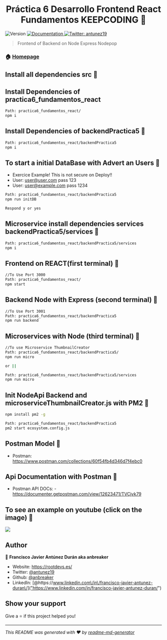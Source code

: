 <h1 align="center">Práctica 6 Desarrollo Frontend React Fundamentos KEEPCODING 👋</h1>
<p>
  <img alt="Version" src="https://img.shields.io/badge/version-0.1.0-blue.svg?cacheSeconds=2592000" />
  <a href="https://github.com/anbreaker/practica6FundamentosReact" target="_blank">
    <img alt="Documentation" src="https://img.shields.io/badge/documentation-yes-brightgreen.svg" />
  </a>
  <a href="https://twitter.com/antunez19" target="_blank">
    <img alt="Twitter: antunez19" src="https://img.shields.io/twitter/follow/antunez19.svg?style=social" />
  </a>
</p>

> Frontend of Backend on Node Express Nodepop

### 🏠 [Homepage](https://github.com/anbreaker/practica6FundamentosReact)

## Install all dependencies src 💾

## Install Dependencies of practica6_fundamentos_react

```sh
Path: practica6_fundamentos_react/
npm i
```

## Install Dependencies of backendPractica5 🔧

```sh
Path: practica6_fundamentos_react/backendPractica5
npm i
```

## To start a initial DataBase with Advert an Users 🏁

- Exercice Example! This is not secure on Deploy!!
- User: user@user.com pass 123
- User: user@example.com pass 1234

```sh
Path: practica6_fundamentos_react/backendPractica5
npm run initDB

Respond y or yes
```

## Microservice install dependencies services backendPractica5/services 🔧

```sh
Path: practica6_fundamentos_react/backendPractica5/services
npm i
```

## Frontend on REACT(first terminal) 🔨

```sh
//To Use Port 3000
Path: practica6_fundamentos_react/
npm start
```

## Backend Node with Express (second terminal) 🔨

```sh
//To Use Port 3001
Path: practica6_fundamentos_react/backendPractica5
npm run backend
```

## Microservices with Node (third terminal) 🔨

```sh
//To use Microservice ThumbnailCreator
Path: practica6_fundamentos_react/backendPractica5/
npm run micro

or ||

Path: practica6_fundamentos_react/backendPractica5/services
npm run micro
```

## Init NodeApi Backend and microserviceThumbnailCreator.js with PM2 🚀

```sh
npm install pm2 -g

Path: practica6_fundamentos_react/backendPractica5
pm2 start ecosystem.config.js
```

## Postman Model 📯

- Postman: https://www.postman.com/collections/60f54fb4d346d7f4ebc0

## Api Documentation with Postman 📨

- Postman API DOCs: - https://documenter.getpostman.com/view/12623471/TVCjvk79

## To see an example on youtube (click on the image) 📼

[![](https://raw.githubusercontent.com/anbreaker/practica6_fundamentos_react/main/public/React.png)](https://www.youtube.com/watch?v=2wyjvx5XDOE&t")

## Author

👤 **Francisco Javier Antúnez Durán aka anbreaker**

- Website: https://rootdevs.es/
- Twitter: [@antunez19](https://twitter.com/antunez19)
- Github: [@anbreaker](https://github.com/anbreaker)
- LinkedIn: [@https:\/\/www.linkedin.com\/in\/francisco-javier-antunez-duran\/]("https://www.linkedin.com/in/francisco-javier-antunez-duran/")

## Show your support

Give a ⭐️ if this project helped you!

---

_This README was generated with ❤️ by [readme-md-generator](https://github.com/kefranabg/readme-md-generator)_
